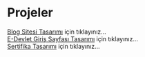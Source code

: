 # Projeler
<a href="https://hulyacrk.github.io/blog/">Blog Sitesi Tasarımı<a/> için tıklayınız... <br>
<a href="https://hulyacrk.github.io/edevlet/">E-Devlet Giriş Sayfası Tasarımı<a/> için tıklayınız... <br>
<a href="https://hulyacrk.github.io/cevir_sertifika/">Sertifika Tasarımı<a/> için tıklayınız... <br>
